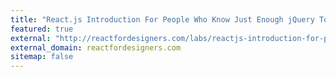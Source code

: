 ```yaml
---
title: "React.js Introduction For People Who Know Just Enough jQuery To Get By"
featured: true
external: "http://reactfordesigners.com/labs/reactjs-introduction-for-people-who-know-just-enough-jquery-to-get-by/"
external_domain: reactfordesigners.com
sitemap: false
---
```

